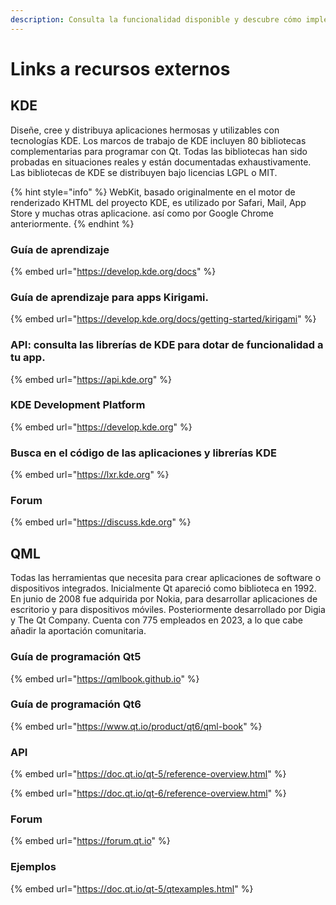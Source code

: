 ```yaml
---
description: Consulta la funcionalidad disponible y descubre cómo implementar tu app.
---
```


# Links a recursos externos

## KDE

Diseñe, cree y distribuya aplicaciones hermosas y utilizables con tecnologías KDE. Los marcos de trabajo de KDE incluyen 80 bibliotecas complementarias para programar con Qt. Todas las bibliotecas han sido probadas en situaciones reales y están documentadas exhaustivamente. Las bibliotecas de KDE se distribuyen bajo licencias LGPL o MIT.

{% hint style="info" %}
WebKit, basado originalmente en el motor de renderizado KHTML del proyecto KDE, es utilizado por Safari, Mail, App Store y muchas otras aplicacione. así como por Google Chrome anteriormente.
{% endhint %}

### Guía de aprendizaje

{% embed url="https://develop.kde.org/docs" %}

### Guía de aprendizaje para apps Kirigami.

{% embed url="https://develop.kde.org/docs/getting-started/kirigami" %}

### API: consulta las librerías de KDE para dotar de funcionalidad a tu app.

{% embed url="https://api.kde.org" %}

### KDE Development Platform

{% embed url="https://develop.kde.org" %}

### Busca en el código de las aplicaciones y librerías KDE

{% embed url="https://lxr.kde.org" %}

### Forum

{% embed url="https://discuss.kde.org" %}

## QML

Todas las herramientas que necesita para crear aplicaciones de software o dispositivos integrados. Inicialmente Qt apareció como biblioteca en 1992. En junio de 2008 fue adquirida por Nokia, para desarrollar aplicaciones de escritorio y para dispositivos móviles. Posteriormente desarrollado por Digia y The Qt Company. Cuenta con 775 empleados en 2023, a lo que cabe añadir la aportación comunitaria.

### Guía de programación Qt5

{% embed url="https://qmlbook.github.io" %}

### Guía de programación Qt6

{% embed url="https://www.qt.io/product/qt6/qml-book" %}

### API

{% embed url="https://doc.qt.io/qt-5/reference-overview.html" %}

{% embed url="https://doc.qt.io/qt-6/reference-overview.html" %}

### Forum

{% embed url="https://forum.qt.io" %}

### Ejemplos

{% embed url="https://doc.qt.io/qt-5/qtexamples.html" %}
